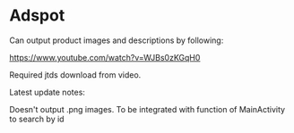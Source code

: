 # Adspot


Can output product images and descriptions by following:

https://www.youtube.com/watch?v=WJBs0zKGqH0

Required jtds download from video.




Latest update notes:

Doesn't output .png images. To be integrated with function of MainActivity to search by id 
